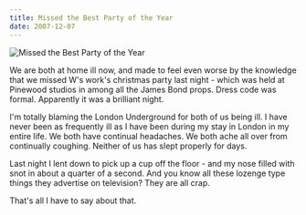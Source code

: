 ```yaml
---
title: Missed the Best Party of the Year
date: 2007-12-07
---
```


![Missed the Best Party of the Year](https://source.unsplash.com/vP3pnOoCiYE/1600x900)

We are both at home ill now, and made to feel even worse by the knowledge that we missed W's work's christmas party last night - which was held at Pinewood studios in among all the James Bond props. Dress code was formal. Apparently it was a brilliant night.

I'm totally blaming the London Underground for both of us being ill. I have never been as frequently ill as I have been during my stay in London in my entire life. We both have continual headaches. We both ache all over from continually coughing. Neither of us has slept properly for days.

Last night I lent down to pick up a cup off the floor - and my nose filled with snot in about a quarter of a second. And you know all these lozenge type things they advertise on television? They are all crap.

That's all I have to say about that.